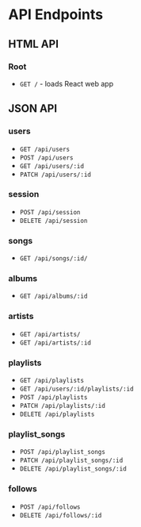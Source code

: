 # API Endpoints

## HTML API

### Root
- `GET /` - loads React web app

## JSON API

### users
- `GET /api/users`
- `POST /api/users`
- `GET /api/users/:id`
- `PATCH /api/users/:id`

### session
- `POST /api/session`
- `DELETE /api/session`

### songs
- `GET /api/songs/:id/`

### albums
- `GET /api/albums/:id`

### artists
- `GET /api/artists/`
- `GET /api/artists/:id`

### playlists
- `GET /api/playlists`
- `GET /api/users/:id/playlists/:id`
- `POST /api/playlists`
- `PATCH /api/playlists/:id`
- `DELETE /api/playlists`

### playlist_songs
- `POST /api/playlist_songs`
- `PATCH /api/playlist_songs/:id`
- `DELETE /api/playlist_songs/:id`

### follows
- `POST /api/follows`
- `DELETE /api/follows/:id`
